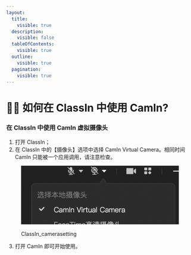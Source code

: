 ```yaml
---
layout:
  title:
    visible: true
  description:
    visible: false
  tableOfContents:
    visible: true
  outline:
    visible: true
  pagination:
    visible: true
---
```


# 👨‍🏫 如何在 ClassIn 中使用 CamIn?

### 在 ClassIn 中使用 CamIn 虚拟摄像头

1. 打开 ClassIn；
2. 在 ClassIn 中的【摄像头】选项中选择 CamIn Virtual Camera。相同时间 CamIn 只能被一个应用调用，请注意检查。

<figure><img src="../.gitbook/assets/image (9).png" alt=""><figcaption><p>ClassIn_camerasetting</p></figcaption></figure>

3. 打开 CamIn 即可开始使用。
